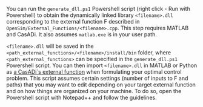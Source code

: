 You can run the `generate_dll.ps1` Powershell script (right click - Run with Powershell) to obtain the dynamically linked library `<filename>.dll` corresponding to the external function F described in `OpenSim/External_Functions/<filename>.cpp`.
This step requires MATLAB and CasADi. It also assumes `matlab.exe` is in your user path.

`<filename>.dll` will be saved in the `<path_external_functions>/<filename>/install/bin` folder, where `<path_external_functions>` can be specified in the `generate_dll.ps1` Powershell script.
You can then import `<filename>.dll` in MATLAB or Python as [a CasADi`s external function](https://web.casadi.org/docs/#casadi-s-external-function) when formulating your optimal control problem.
This script assumes certain settings (number of inputs to F and paths) that you may want to edit depending on your target external function and on how things are organized on your machine. To do so, open the Powershell script with Notepad++ and follow the guidelines.
